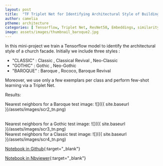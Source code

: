 ```yaml
---
layout: post
title:  "TF Triplet Net for Identifying Architectural Style of Buildings Facades"
author: camelia
ptheme: architecture
categories: [ Tensorflow, Triplet Net, ResNet50, Embeddings, similarity, Lambda Layer, Custom Callback, Custom Loss, TF Dataset, Annoy index, Computer Vision ]
image: assets/images/thumbnail_baroque2.jpg
---
```




In this mini-project we train a Tensorflow model to identify the architectural style of a church facade. Initially we include three styles :

- "CLASSIC" : Classic , Classical Revival , Neo-Classic
- "GOTHIC" : Gothic , Neo-Gothic
- "BAROQUE" : Baroque , Rococo, Baroque Revival

Moreover, we use only a few exemplars per class and perform few-shot learning via a Triplet Net.

Results:   

Nearest neighbors for a Baroque test image:
![]({{ site.baseurl }}/assets/images/scr2_tn.png) 

<br>
Nearest neighbors for a Gothic test image:
![]({{ site.baseurl }}/assets/images/scr3_tn.png) 

<br>
Nearest neighbors for a Classic test image:
![]({{ site.baseurl }}/assets/images/scr4_tn.png) 

[Notebook in Github](https://github.com/camelia-c/techfolio/blob/main/tf_tripletnet_buildings_facades_styles/TF_Training_TripletNet_to_Identify_Architecture_Style.ipynb){:target="_blank"}

[Notebook in Nbviewer](https://nbviewer.jupyter.org/github/camelia-c/techfolio/blob/main/tf_tripletnet_buildings_facades_styles/TF_Training_TripletNet_to_Identify_Architecture_Style.ipynb){:target="_blank"}

<!--
The notebook is shown below (please allow nbviewer time to load 18.5 MB) :
<p><iframe style="width:100%;" height="915" src="https://nbviewer.jupyter.org/github/camelia-c/techfolio/blob/main/tf_tripletnet_buildings_facades_styles/TF_Training_TripletNet_to_Identify_Architecture_Style.ipynb" frameborder="0" allowfullscreen></iframe></p>
-->
